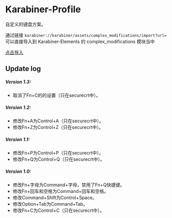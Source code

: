 # Karabiner-Profile

自定义的键盘方案。

通过链接 `karabiner://karabiner/assets/complex_modifications/import?url=` 可以直接导入到 Karabiner-Elements 的 complex_modifications 模块当中

[点击导入](karabiner://karabiner/assets/complex_modifications/import?url=https://raw.githubusercontent.com/clm0081/karabiner-profile/master/RomansProfile.json)

## Update log
 
##### Version 1.3: 

* 取消了Fn+C的的设置（只在securecrt中）。

##### Version 1.2: 

* 修改Fn+A为Control+A（只在securecrt中）。
* 修改Fn+Z为Control+Z（只在securecrt中）。

##### Version 1.1: 

* 修改Fn+P为Control+P（只在securecrt中）。
* 修改Fn+Q为Control+Q（只在securecrt中）。

##### Version 1.0: 

* 修改Fn+字母为Command+字母，禁用了Fn+Q快捷键。
* 修改Fn+回车和空格为Command+回车和空格。
* 修改Command+Shift为Control+Space。
* 修改Option+Tab为Command+Tab。
* 修改Fn+C为Control+C（只在securecrt中）。